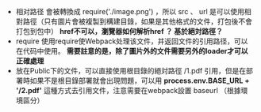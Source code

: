 - 相对路径 會被轉換成 require('./image.png') ，所以 src 、 url 是可以使用相對路徑（只有圖片會被複製到構建目錄，如果是其他格式的文件，打包後不會打包到包中）
**href不可以，瀏覽器如何解析href ？ 基於絕対路徑？**
- require 使用require使Webpack处理该文件，并返回文件的引用路径，可以在代码中使用。
**需要註意的是，除了圖片外的文件需要另外的loader才可以正確處理**
- 放在Public下的文件，可以直接使用根目錄的絕対路徑 /1.pdf 引用，但是在部署時如果不是根目錄部署就會出現問題，可以用
**process.env.BASE_URL + '/2.pdf'** 這種方式去引用文件，注意需要在webpack設置 baseurl （根據環境區分）
